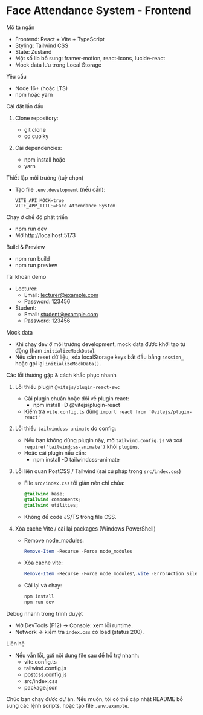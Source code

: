 # Face Attendance System - Frontend

Mô tả ngắn

- Frontend: React + Vite + TypeScript
- Styling: Tailwind CSS
- State: Zustand
- Một số lib bổ sung: framer-motion, react-icons, lucide-react
- Mock data lưu trong Local Storage

Yêu cầu

- Node 16+ (hoặc LTS)
- npm hoặc yarn

Cài đặt lần đầu

1. Clone repository:

   - git clone <repository-url>
   - cd cuoiky

2. Cài dependencies:
   - npm install
     hoặc
   - yarn

Thiết lập môi trường (tuỳ chọn)

- Tạo file `.env.development` (nếu cần):
  ```
  VITE_API_MOCK=true
  VITE_APP_TITLE=Face Attendance System
  ```

Chạy ở chế độ phát triển

- npm run dev
- Mở http://localhost:5173

Build & Preview

- npm run build
- npm run preview

Tài khoản demo

- Lecturer:
  - Email: lecturer@example.com
  - Password: 123456
- Student:
  - Email: student@example.com
  - Password: 123456

Mock data

- Khi chạy dev ở môi trường development, mock data được khởi tạo tự động (hàm `initializeMockData`).
- Nếu cần reset dữ liệu, xóa localStorage keys bắt đầu bằng `session_` hoặc gọi lại `initializeMockData()`.

Các lỗi thường gặp & cách khắc phục nhanh

1. Lỗi thiếu plugin `@vitejs/plugin-react-swc`

   - Cài plugin chuẩn hoặc đổi về plugin react:
     - npm install -D @vitejs/plugin-react
   - Kiểm tra `vite.config.ts` dùng `import react from '@vitejs/plugin-react'`

2. Lỗi thiếu `tailwindcss-animate` do config:

   - Nếu bạn không dùng plugin này, mở `tailwind.config.js` và xoá `require('tailwindcss-animate')` khỏi `plugins`.
   - Hoặc cài plugin nếu cần:
     - npm install -D tailwindcss-animate

3. Lỗi liên quan PostCSS / Tailwind (sai cú pháp trong `src/index.css`)

   - File `src/index.css` tối giản nên chỉ chứa:
     ```css
     @tailwind base;
     @tailwind components;
     @tailwind utilities;
     ```
   - Không để code JS/TS trong file CSS.

4. Xóa cache Vite / cài lại packages (Windows PowerShell)
   - Remove node_modules:
     ```powershell
     Remove-Item -Recurse -Force node_modules
     ```
   - Xóa cache vite:
     ```powershell
     Remove-Item -Recurse -Force node_modules\.vite -ErrorAction SilentlyContinue
     ```
   - Cài lại và chạy:
     ```powershell
     npm install
     npm run dev
     ```

Debug nhanh trong trình duyệt

- Mở DevTools (F12) → Console: xem lỗi runtime.
- Network → kiểm tra `index.css` có load (status 200).

Liên hệ

- Nếu vẫn lỗi, gửi nội dung file sau để hỗ trợ nhanh:
  - vite.config.ts
  - tailwind.config.js
  - postcss.config.js
  - src/index.css
  - package.json

Chúc bạn chạy được dự án. Nếu muốn, tôi có thể cập nhật README bổ sung các lệnh scripts, hoặc tạo file `.env.example`.
